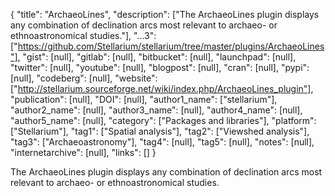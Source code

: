 {
  "title": "ArchaeoLines",
  "description": ["The ArchaeoLines plugin displays any combination of declination arcs most relevant to archaeo- or ethnoastronomical studies."],
  "...3": ["https://github.com/Stellarium/stellarium/tree/master/plugins/ArchaeoLines"],
  "gist": [null],
  "gitlab": [null],
  "bitbucket": [null],
  "launchpad": [null],
  "twitter": [null],
  "youtube": [null],
  "blogpost": [null],
  "cran": [null],
  "pypi": [null],
  "codeberg": [null],
  "website": ["http://stellarium.sourceforge.net/wiki/index.php/ArchaeoLines_plugin"],
  "publication": [null],
  "DOI": [null],
  "author1_name": ["stellarium"],
  "author2_name": [null],
  "author3_name": [null],
  "author4_name": [null],
  "author5_name": [null],
  "category": ["Packages and libraries"],
  "platform": ["Stellarium"],
  "tag1": ["Spatial analysis"],
  "tag2": ["Viewshed analysis"],
  "tag3": ["Archaeoastronomy"],
  "tag4": [null],
  "tag5": [null],
  "notes": [null],
  "internetarchive": [null],
  "links": []
}

<!-- Generated by csv2md.R – do not edit by hand -->

The ArchaeoLines plugin displays any combination of declination arcs most relevant to archaeo- or ethnoastronomical studies.